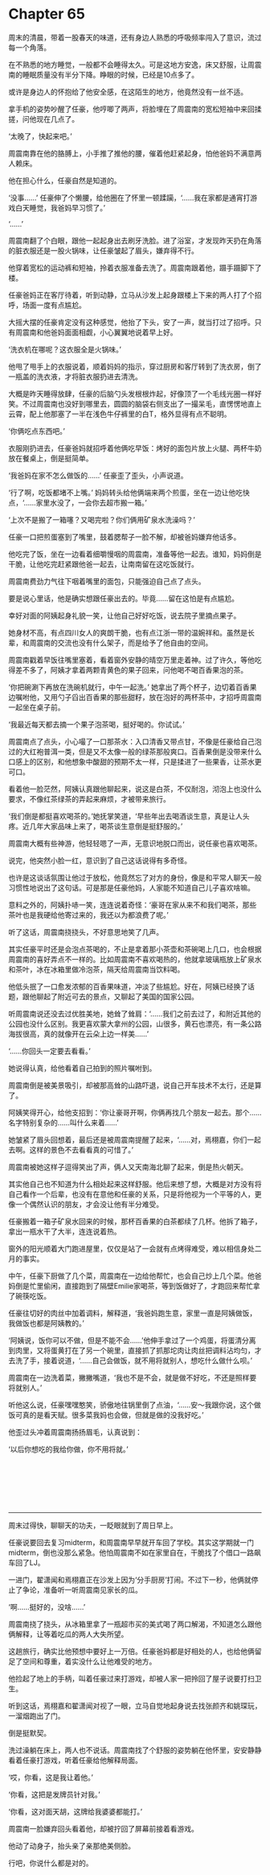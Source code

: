 # Chapter 65

周末的清晨，带着一股春天的味道，还有身边人熟悉的呼吸频率闯入了意识，流过每一个角落。
 
在不熟悉的地方睡觉，一般都不会睡得太久。可是这地方安逸，床又舒服，让周震南的睡眠质量没有半分下降。睁眼的时候，已经是10点多了。
 
或许是身边人的怀抱给了他安全感，在这陌生的地方，他竟然没有一丝不适。
 
拿手机的姿势吵醒了任豪，他哼唧了两声，将脸埋在了周震南的宽松短袖中来回揉搓，问他现在几点了。
 
‘太晚了，快起来吧。’
 
周震南靠在他的胳膊上，小手推了推他的腰，催着他赶紧起身，怕他爸妈不满意两人赖床。
 
他在担心什么，任豪自然是知道的。
 
‘没事……’ 任豪伸了个懒腰，给他圈在了怀里一顿蹂躏，‘……我在家都是通宵打游戏白天睡觉，我爸妈早习惯了。’
 
‘……’
 
周震南翻了个白眼，跟他一起起身出去刷牙洗脸。进了浴室，才发现昨天扔在角落的脏衣服还是一股火锅味，让任豪皱起了眉头，嫌弃得不行。
 
他穿着宽松的运动裤和短袖，拎着衣服准备去洗了。周震南跟着他，蹑手蹑脚下了楼。
 
任豪爸妈正在客厅待着，听到动静，立马从沙发上起身跟楼上下来的两人打了个招呼，场面一度有点尴尬。
 
大摇大摆的任豪肯定没有这种感觉，他抬了下头，安了一声，就当打过了招呼。只有周震南和他爸妈面面相觑，小心翼翼地说着早上好。
 
‘洗衣机在哪呢？这衣服全是火锅味。’
 
他甩了甩手上的衣服说着，顺着妈妈的指示，穿过厨房和客厅转到了洗衣房，倒了一瓶盖的洗衣液，才将脏衣服扔进去清洗。
 
大概是昨天睡得放肆，任豪的后脑勺头发根根炸起，好像顶了一个毛线光圈一样好笑。不过周震南也没好到哪里去，圆圆的脑袋右侧支出了一撮呆毛，直愣愣地直上云霄，配上他那塞了一半在浅色牛仔裤里的白T，格外显得有点不聪明。
 
‘你俩吃点东西吧。’
 
衣服刚扔进去，任豪爸妈就招呼着他俩吃早饭：烤好的面包片放上火腿、两杯牛奶放在餐桌上，倒是挺简单。
 
‘我爸妈在家不怎么做饭的……’ 任豪歪了歪头，小声说道。
 
‘行了啊，吃饭都堵不上嘴。’ 妈妈转头给他俩端来两个煎蛋，坐在一边让他吃快点，‘……家里水没了，一会你去超市搬一箱。’
 
‘上次不是搬了一箱噻？又喝完啦？你们俩用矿泉水洗澡吗？’
 
任豪一口把煎蛋塞到了嘴里，鼓着腮帮子一脸不解，却被爸妈嫌弃他话多。
 
他吃完了饭，坐在一边看着细嚼慢咽的周震南，准备等他一起去。谁知，妈妈倒是干脆，让他吃完赶紧跟他爸一起去，让南南留在这吃饭就行。
 
周震南费劲力气往下咽着嘴里的面包，只能强迫自己点了点头。
 
要是说心里话，他是确实想跟任豪出去的。毕竟……留在这怕是有点尴尬。
 
幸好对面的阿姨起身礼貌一笑，让他自己好好吃饭，说去院子里摘点果子。
 
她身材不高，有点四川女人的爽朗干脆，也有点江浙一带的温婉祥和。虽然是长辈，和周震南的交流也没有什么架子，而是给予了他自由的空间。
 
周震南戳着早饭往嘴里塞着，看着窗外安静的晴空万里走着神。过了许久，等他吃得差不多了，阿姨才拿着两颗青黄色的果子回来，问他喝不喝百香果泡的茶。
 
‘你把碗涮下再放在洗碗机就行，中午一起洗。’ 她拿出了两个杯子，边切着百香果边嘱咐他，又用勺子舀出百香果的那些甜籽，放在泡好的两杯茶中，才招呼周震南一起坐在桌子前。
 
‘我最近每天都去摘一个果子泡茶喝，挺好喝的。你试试。’
 
周震南点了点头，小心嘬了一口那茶水：入口清香又带点甘，不像是任豪给自己泡过的大红袍普洱一类，但是又不太像一般的绿茶那般爽口。百香果倒是没带来什么口感上的区别，和他想象中酸甜的预期不太一样，只是揉进了一些果香，让茶水更可口。
 
看着他一脸茫然，阿姨认真跟他聊起来，说这是白茶，不仅耐泡，沏泡上也没什么要求，不像红茶绿茶的弄起来麻烦，才被带来旅行。
 
‘我们倒是都挺喜欢喝茶的。’她抚掌笑道，‘早些年出去喝酒谈生意，真是让人头疼。近几年大家品味上来了，喝茶谈生意倒是挺舒服的。’
 
周震南大概有些神游，他轻轻嗯了一声，无意识地脱口而出，说任豪也喜欢喝茶。
 
说完，他突然小脸一红，意识到了自己这话说得有多奇怪。
 
也许是这谈话氛围让他过于放松，他竟然忘了对方的身份，像是和平常人聊天一般习惯性地说出了这句话。可是那是任豪他妈，人家能不知道自己儿子喜欢啥嘛。
 
意料之外的，阿姨扑哧一笑，连连说着奇怪：‘豪哥在家从来不和我们喝茶，那些茶叶也是我硬给他寄过来的，我还以为都浪费了呢。’
 
听了这话，周震南挠挠头，不好意思地笑了几声。
 
其实任豪平时还是会泡点茶喝的，不止是拿着那小茶壶和茶碗喝上几口，也会根据周震南的喜好弄点不一样的。比如周震南不喜欢喝热的，他就拿玻璃瓶放上矿泉水和茶叶，冰在冰箱里做冷泡茶，隔天给周震南当饮料喝。
 
他低头抿了一口愈发浓郁的百香果味道，冲淡了些尴尬。好在，阿姨已经换了话题，跟他聊起了附近可去的景点，又聊起了美国的国家公园。
 
听周震南说还没去过优胜美地，她耸了耸肩：‘……我们之前去过了，和附近其他的公园也没什么区别。我更喜欢蒙大拿州的公园，山很多，黄石也漂亮，有一条公路海拔很高，真的就像开在云朵上边一样美……’
 
‘……你回头一定要去看看。’
 
她说得认真，给他看着自己拍到的照片嘱咐到。
 
周震南倒是被美景吸引，却被那高耸的山路吓退，说自己开车技术不太行，还是算了。
 
阿姨笑得开心，给他支招到：‘你让豪哥开啊，你俩再找几个朋友一起去。那个……名字特别复杂的……叫什么来着……’
 
她皱紧了眉头回想着，最后还是被周震南提醒了起来，‘……对，焉栩嘉，你们一起去啊。这样的景色不去看看真的可惜了。’
 
周震南被她这样子逗得笑出了声，俩人又天南海北聊了起来，倒是热火朝天。
 
其实他自己也不知道为什么相处起来这样舒服。他后来想了想，大概是对方没有将自己看作一个后辈，也没有在意他和任豪的关系，只是将他视为一个平等的人，更像一个偶然认识的朋友，才会没让他有半分难受。
 
任豪搬着一箱子矿泉水回来的时候，那杯百香果的白茶都续了几杯。他拆了箱子，拿出一瓶水干了大半，连连说着热。
 
窗外的阳光顺着大门跑进屋里，仅仅是站了一会就有点烤得难受，难以相信身处二月的事实。
 
中午，任豪下厨做了几个菜，周震南在一边给他帮忙，也会自己炒上几个菜。他爸妈倒是忙里偷闲，直接跑到了隔壁Emilie家喝茶，等到饭做好了，才跑回来帮忙拿了碗筷吃饭。
 
任豪往切好的肉丝中加着调料，解释道，‘我爸妈跑生意，家里一直是阿姨做饭，我做饭也都是阿姨教的。’
 
‘阿姨说，饭你可以不做，但是不能不会……’他伸手拿过了一个鸡蛋，将蛋清分离到肉里，又将蛋黄打在了另一个碗里，直接抓了抓那坨肉让肉丝把调料沾均匀，才去洗了手，接着说道，‘……自己会做饭，就不用将就别人，想吃什么做什么呗。’
 
周震南在一边洗着菜，撇撇嘴道，‘我也不是不会，就是做不好吃，不还是照样要将就别人。’
 
听他这么说，任豪嘿嘿憨笑，骄傲地往锅里倒了点油，‘……安～我跟你说，这个做饭可真的是看天赋。很多菜我妈也会做，但就是做的没我好吃。’
 
他歪过头冲着周震南扬扬眉毛，认真说到：
 
‘以后你想吃的我给你做，你不用将就。’
<br/>
<br/>
<br/>
<br/>
<br/> 
<br/>
<br/>
***
周末过得快，聊聊天的功夫，一眨眼就到了周日早上。
 
任豪说要回去复习midterm，和周震南早早就开车回了学校。其实这学期就一门midterm，倒也没那么紧急。他怕周震南不如在家里自在，干脆找了个借口一路飙车回了LJ。
 
一进门，翟潇闻和焉栩嘉正在沙发上因为‘分手厨房’打闹。不过下一秒，他俩就停止了争论，准备听一听周震南见家长的瓜。
 
‘啊……挺好的，没啥……’
 
周震南挠了挠头，从冰箱里拿了一瓶超市买的美式喝了两口解渴，不知道怎么跟他俩解释，让等着吃瓜的两人大失所望。
 
这趟旅行，确实比他预想中要好上一万倍。任豪爸妈都是好相处的人，也给他俩留足了空间和尊重，着实没什么让他难受的地方。
 
他捡起了地上的手柄，叫着任豪过来打游戏，却被人家一把拎回了屋子说要打扫卫生。
 
听到这话，焉栩嘉和翟潇闻对视了一眼，立马自觉地起身说去找张颜齐和姚琛玩，一溜烟跑出了门。
 
倒是挺默契。
 
洗过澡躺在床上，两人也不说话。周震南找了个舒服的姿势躺在他怀里，安安静静看着任豪打游戏，听着任豪给他解释局面。
 
‘哎，你看，这是我让着他。’
 
‘你看，这把是发牌员针对我。’
 
‘你看，这对面天胡，这牌给我婆婆都能打。’
 
周震南一脸嫌弃回头看着他，却被拧回了屏幕前接着看游戏。
 
他动了动身子，抬头亲了亲那绝美侧脸。
 
行吧，你说什么都是对的。
 

